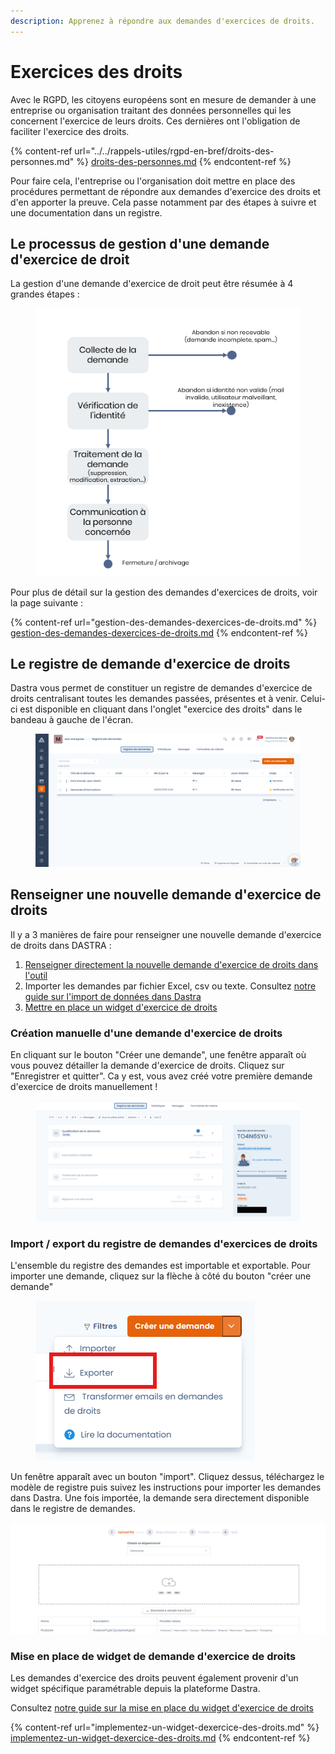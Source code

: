 ```yaml
---
description: Apprenez à répondre aux demandes d'exercices de droits.
---
```


# Exercices des droits

Avec le RGPD, les citoyens européens sont en mesure de demander à une entreprise ou organisation traitant des données personnelles qui les concernent l'exercice de leurs droits. Ces dernières ont l'obligation de faciliter l'exercice des droits.

{% content-ref url="../../rappels-utiles/rgpd-en-bref/droits-des-personnes.md" %}
[droits-des-personnes.md](../../rappels-utiles/rgpd-en-bref/droits-des-personnes.md)
{% endcontent-ref %}

Pour faire cela, l'entreprise ou l'organisation doit mettre en place des procédures permettant de répondre aux demandes d'exercice des droits et d'en apporter la preuve. Cela passe notamment par des étapes à suivre et une documentation dans un registre.&#x20;

## Le processus de gestion d'une demande d'exercice de droit

La gestion d'une demande d'exercice de droit peut être résumée à 4 grandes étapes :

<figure><img src="../../.gitbook/assets/image (283).png" alt=""><figcaption></figcaption></figure>

Pour plus de détail sur la gestion des demandes d'exercices de droits, voir la page suivante :&#x20;

{% content-ref url="gestion-des-demandes-dexercices-de-droits.md" %}
[gestion-des-demandes-dexercices-de-droits.md](gestion-des-demandes-dexercices-de-droits.md)
{% endcontent-ref %}

## Le registre de demande d'exercice de droits

Dastra vous permet de constituer un registre de demandes d'exercice de droits centralisant toutes les demandes passées, présentes et à venir. Celui-ci est disponible en cliquant dans l'onglet "exercice des droits" dans le bandeau à gauche de l'écran.&#x20;

<figure><img src="../../.gitbook/assets/image (420).png" alt=""><figcaption></figcaption></figure>

## Renseigner une nouvelle demande d'exercice de droits

Il y a 3 manières de faire pour renseigner une nouvelle demande d'exercice de droits dans DASTRA :

1. [Renseigner directement la nouvelle demande d'exercice de droits dans l'outil](gestion-des-demandes-dexercices-de-droits.md)
2. Importer les demandes par fichier Excel, csv ou texte. Consultez [notre guide sur l'import de données dans Dastra](../generalites/importer-vos-donnees-excel-csv.md)
3. [Mettre en place un widget d'exercice de droits](implementez-un-widget-dexercice-des-droits.md)

### Création manuelle d'une demande d'exercice de droits

En cliquant sur le bouton "Créer une demande", une fenêtre apparaît où vous pouvez détailler la demande d'exercice de droits. Cliquez sur "Enregistrer et quitter". Ca y est, vous avez créé votre première demande d'exercice de droits manuellement !

<figure><img src="../../.gitbook/assets/image (421).png" alt=""><figcaption></figcaption></figure>

### Import / export du registre de demandes d'exercices de droits

L'ensemble du registre des demandes est importable et exportable. Pour importer une demande, cliquez sur la flèche à côté du bouton "créer une demande"

<figure><img src="../../.gitbook/assets/image (422).png" alt=""><figcaption></figcaption></figure>

Un fenêtre apparaît avec un bouton "import". Cliquez dessus, téléchargez le modèle de registre puis suivez les instructions pour importer les demandes dans Dastra. Une fois importée, la demande sera directement disponible dans le registre de demandes.

![Fenêtre d'import de registre de demandes d'exercice de droits](<../../.gitbook/assets/image (34).png>)

### Mise en place de widget de demande d'exercice de droits

Les demandes d'exercice des droits peuvent également provenir d'un widget spécifique paramétrable depuis la plateforme Dastra.

Consultez [notre guide sur la mise en place du widget d'exercice de droits](./#mise-en-place-de-widget-de-demande-dexercice-de-droits)



{% content-ref url="implementez-un-widget-dexercice-des-droits.md" %}
[implementez-un-widget-dexercice-des-droits.md](implementez-un-widget-dexercice-des-droits.md)
{% endcontent-ref %}





